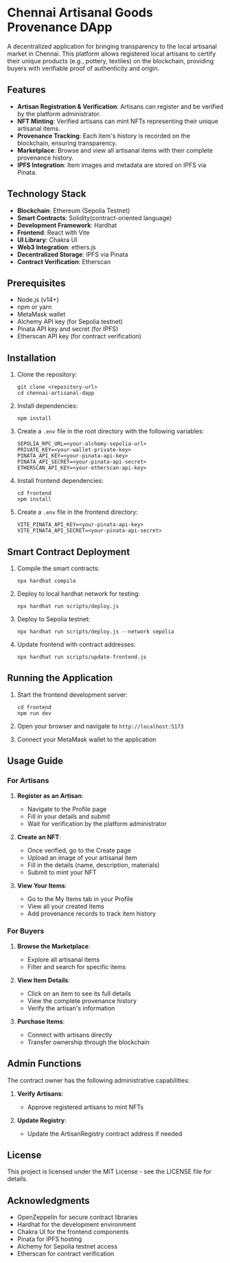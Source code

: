 # Chennai Artisanal Goods Provenance DApp

A decentralized application for bringing transparency to the local artisanal market in Chennai. This platform allows registered local artisans to certify their unique products (e.g., pottery, textiles) on the blockchain, providing buyers with verifiable proof of authenticity and origin.

## Features

- **Artisan Registration & Verification**: Artisans can register and be verified by the platform administrator.
- **NFT Minting**: Verified artisans can mint NFTs representing their unique artisanal items.
- **Provenance Tracking**: Each item's history is recorded on the blockchain, ensuring transparency.
- **Marketplace**: Browse and view all artisanal items with their complete provenance history.
- **IPFS Integration**: Item images and metadata are stored on IPFS via Pinata.

## Technology Stack

- **Blockchain**: Ethereum (Sepolia Testnet)
- **Smart Contracts**: Solidity(contract-oriented language)
- **Development Framework**: Hardhat
- **Frontend**: React with Vite
- **UI Library**: Chakra UI
- **Web3 Integration**: ethers.js
- **Decentralized Storage**: IPFS via Pinata
- **Contract Verification**: Etherscan

## Prerequisites

- Node.js (v14+)
- npm or yarn
- MetaMask wallet
- Alchemy API key (for Sepolia testnet)
- Pinata API key and secret (for IPFS)
- Etherscan API key (for contract verification)

## Installation

1. Clone the repository:
   ```
   git clone <repository-url>
   cd chennai-artisanal-dapp
   ```

2. Install dependencies:
   ```
   npm install
   ```

3. Create a `.env` file in the root directory with the following variables:
   ```
   SEPOLIA_RPC_URL=<your-alchemy-sepolia-url>
   PRIVATE_KEY=<your-wallet-private-key>
   PINATA_API_KEY=<your-pinata-api-key>
   PINATA_API_SECRET=<your-pinata-api-secret>
   ETHERSCAN_API_KEY=<your-etherscan-api-key>
   ```

4. Install frontend dependencies:
   ```
   cd frontend
   npm install
   ```

5. Create a `.env` file in the frontend directory:
   ```
   VITE_PINATA_API_KEY=<your-pinata-api-key>
   VITE_PINATA_API_SECRET=<your-pinata-api-secret>
   ```

## Smart Contract Deployment

1. Compile the smart contracts:
   ```
   npx hardhat compile
   ```

2. Deploy to local hardhat network for testing:
   ```
   npx hardhat run scripts/deploy.js
   ```

3. Deploy to Sepolia testnet:
   ```
   npx hardhat run scripts/deploy.js --network sepolia
   ```

4. Update frontend with contract addresses:
   ```
   npx hardhat run scripts/update-frontend.js
   ```

## Running the Application

1. Start the frontend development server:
   ```
   cd frontend
   npm run dev
   ```

2. Open your browser and navigate to `http://localhost:5173`

3. Connect your MetaMask wallet to the application

## Usage Guide

### For Artisans

1. **Register as an Artisan**:
   - Navigate to the Profile page
   - Fill in your details and submit
   - Wait for verification by the platform administrator

2. **Create an NFT**:
   - Once verified, go to the Create page
   - Upload an image of your artisanal item
   - Fill in the details (name, description, materials)
   - Submit to mint your NFT

3. **View Your Items**:
   - Go to the My Items tab in your Profile
   - View all your created items
   - Add provenance records to track item history

### For Buyers

1. **Browse the Marketplace**:
   - Explore all artisanal items
   - Filter and search for specific items

2. **View Item Details**:
   - Click on an item to see its full details
   - View the complete provenance history
   - Verify the artisan's information

3. **Purchase Items**:
   - Connect with artisans directly
   - Transfer ownership through the blockchain

## Admin Functions

The contract owner has the following administrative capabilities:

1. **Verify Artisans**:
   - Approve registered artisans to mint NFTs

2. **Update Registry**:
   - Update the ArtisanRegistry contract address if needed

## License

This project is licensed under the MIT License - see the LICENSE file for details.

## Acknowledgments

- OpenZeppelin for secure contract libraries
- Hardhat for the development environment
- Chakra UI for the frontend components
- Pinata for IPFS hosting
- Alchemy for Sepolia testnet access
- Etherscan for contract verification
